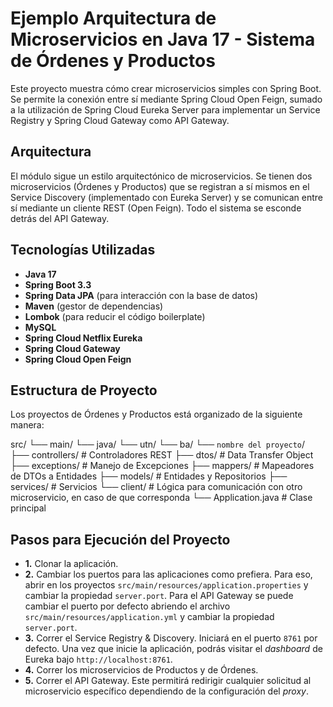 # Ejemplo Arquitectura de Microservicios en Java 17 - Sistema de Órdenes y Productos

Este proyecto muestra cómo crear microservicios simples con Spring Boot. Se permite la conexión entre sí mediante Spring Cloud Open Feign, sumado a la utilización de Spring Cloud Eureka Server para implementar un Service Registry y Spring Cloud Gateway como API Gateway.

## Arquitectura
El módulo sigue un estilo arquitectónico de microservicios. Se tienen dos microservicios (Órdenes y Productos) que se registran a sí mismos en el Service Discovery (implementado con Eureka Server) y se comunican entre sí mediante un cliente REST (Open Feign). Todo el sistema se esconde detrás del API Gateway.

## Tecnologías Utilizadas

- **Java 17**
- **Spring Boot 3.3**
- **Spring Data JPA** (para interacción con la base de datos)
- **Maven** (gestor de dependencias)
- **Lombok** (para reducir el código boilerplate)
- **MySQL**
- **Spring Cloud Netflix Eureka**
- **Spring Cloud Gateway**
- **Spring Cloud Open Feign**

## Estructura de Proyecto
Los proyectos de Órdenes y Productos está organizado de la siguiente manera:

src/
 └── main/
     └── java/
         └── utn/
             └── ba/
                 └── `nombre del proyecto`/
                     ├── controllers/      # Controladores REST
                     ├── dtos/             # Data Transfer Object
                     ├── exceptions/       # Manejo de Excepciones
                     ├── mappers/          # Mapeadores de DTOs a Entidades
                     ├── models/           # Entidades y Repositorios
                     ├── services/         # Servicios
                     └── client/           # Lógica para comunicación con otro microservicio, en caso de que corresponda
                     └── Application.java  # Clase principal

## Pasos para Ejecución del Proyecto

- **1.** Clonar la aplicación.
- **2.** Cambiar los puertos para las aplicaciones como prefiera. Para eso, abrir en los proyectos  `src/main/resources/application.properties` y cambiar la propiedad `server.port`. Para el API Gateway se puede cambiar el puerto por defecto abriendo el archivo  `src/main/resources/application.yml` y cambiar la propiedad `server.port`.
- **3.** Correr el Service Registry & Discovery. Iniciará en el puerto `8761` por defecto. Una vez que inicie la aplicación, podrás visitar el *dashboard* de Eureka bajo  `http://localhost:8761`.
- **4.** Correr los microservicios de Productos y de Órdenes.
- **5.** Correr el API Gateway. Este permitirá redirigir cualquier solicitud al microservicio específico dependiendo de la configuración del *proxy*. 